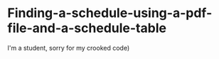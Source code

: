 # Finding-a-schedule-using-a-pdf-file-and-a-schedule-table
I'm a student, sorry for my crooked code)
